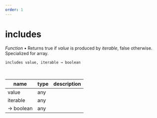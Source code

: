 ```yaml
---
order: 1
---
```

# includes

_Function_ &bull; Returns true if _value_ is produced by _iterable_, false otherwise. Specialized for array.

<pre><code>includes value, iterable &rarr; boolean</code></pre>
<br>

| name | type | description |
|------|------|-------------|
|value|any||
|iterable|any||
|&rarr; boolean|any||



